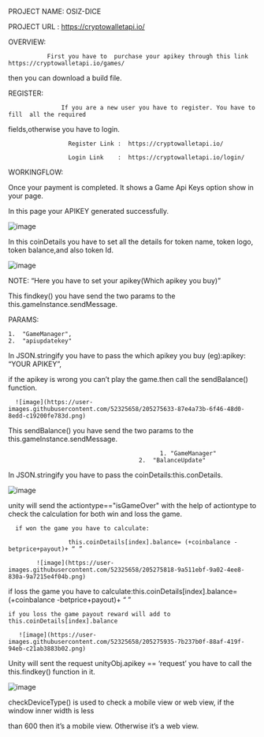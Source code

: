 PROJECT NAME: OSIZ-DICE

PROJECT URL : https://cryptowalletapi.io/

 
OVERVIEW: 

               First you have to  purchase your apikey through this link  https://cryptowalletapi.io/games/

then you can download a build file.

REGISTER:

                   If you are a new user you have to register. You have to fill  all the required

 fields,otherwise you have to login.


                     Register Link :  https://cryptowalletapi.io/

                     Login Link    :  https://cryptowalletapi.io/login/


WORKINGFLOW:

Once your payment is completed. It shows a Game Api Keys option show in your page.

In this page your APIKEY generated successfully.

![image](https://user-images.githubusercontent.com/52325658/205275502-98cf2988-123c-4868-9b88-30f7762fa75b.png)

In this coinDetails you have to set all the details for token name, token logo, token balance,and also token Id.

![image](https://user-images.githubusercontent.com/52325658/205275563-47876e5e-b1a7-402c-84ae-fae1d33d9eed.png)

NOTE: “Here you have to set your apikey(Which apikey you buy)”

This findkey()  you have send the two params to the this.gameInstance.sendMessage.


  PARAMS:

    1.  "GameManager",
    2.  "apiupdatekey"


In JSON.stringify you have to pass the which apikey you buy (eg):apikey: “YOUR APIKEY”, 

if the apikey is wrong you can’t play the game.then call the sendBalance() function.

      
      ![image](https://user-images.githubusercontent.com/52325658/205275633-87e4a73b-6f46-48d0-8edd-c19200fe783d.png)

This sendBalance()  you have send the two params to the this.gameInstance.sendMessage.

                                               1. "GameManager"             
                                         2.  "BalanceUpdate"


 In JSON.stringify you have to pass the coinDetails:this.conDetails.

![image](https://user-images.githubusercontent.com/52325658/205275723-70efa109-831a-4181-9bc5-bcb5dfd55078.png)


unity will send the actiontype=="isGameOver"  with the help of actiontype to check the calculation for both win and loss the game.
                         
      if won the game you have to calculate: 
                          
                     this.coinDetails[index].balance= (+coinbalance -betprice+payout)+ “ ”
		    
		    ![image](https://user-images.githubusercontent.com/52325658/205275818-9a511ebf-9a02-4ee8-830a-9a7215e4f04b.png)


if loss the game you have to  calculate:this.coinDetails[index].balance= (+coinbalance -betprice+payout)+ “ ”

    if you loss the game payout reward will add to  this.coinDetails[index].balance
           
	   ![image](https://user-images.githubusercontent.com/52325658/205275935-7b237b0f-88af-419f-94eb-c21ab3883b02.png)

Unity will sent the request unityObj.apikey == ‘request’ you have to call the this.findkey() function in it.

![image](https://user-images.githubusercontent.com/52325658/205276026-ee996f11-92e8-4827-81b3-83816c7fbb37.png)

checkDeviceType() is used to check a mobile view or web view, if the window inner width is less

than 600 then it’s a mobile view. Otherwise it’s a web view.
                                 
